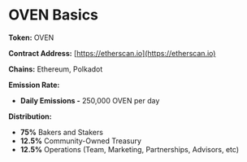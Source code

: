 # OVEN Basics

**Token:** OVEN

**Contract Address:** [https://etherscan.io](https://etherscan.io)

**Chains:** Ethereum, Polkadot

**Emission Rate:**

* **Daily Emissions -**  250,000 OVEN per day

**Distribution:**

* **75%** Bakers and Stakers
* **12.5%** Community-Owned Treasury
* **12.5%** Operations \(Team, Marketing, Partnerships, Advisors, etc\)

